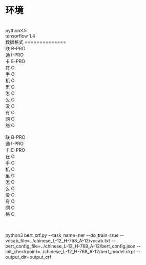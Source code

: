 
环境
==============
<br>
python3.5<br>
tensorflow 1.4
<br>
数据格式
==============
<br>
联	B-PRO<br>
通	I-PRO<br>
卡	E-PRO<br>
在	O<br>
手	O<br>
机	O<br>
里	O<br>
怎	O<br>
么	O<br>
没	O<br>
有	O<br>
网	O<br>
络	O<br>
<br>
联	B-PRO<br>
通	I-PRO<br>
卡	E-PRO<br>
在	O<br>
手	O<br>
机	O<br>
里	O<br>
怎	O<br>
么	O<br>
没	O<br>
有	O<br>
网	O<br>
络	O<br>
<br>
<br>

python3 bert_crf.py --task_name=ner  --do_train=true  --vocab_file=../chinese_L-12_H-768_A-12/vocab.txt --bert_config_file=../chinese_L-12_H-768_A-12/bert_config.json --init_checkpoint=../chinese_L-12_H-768_A-12/bert_model.ckpt --output_dir=output_crf
